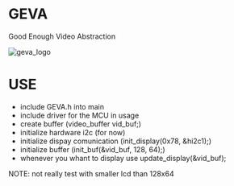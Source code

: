 # GEVA
 Good Enough Video Abstraction
 
 ![geva_logo](https://github.com/Kirseline/GEVA/assets/90918734/ad7a79de-167d-4351-8dcd-b5615041f18a)


# USE
* include GEVA.h into main
* include driver for the MCU in usage
* create buffer (video_buffer vid_buf;)
* initialize hardware i2c (for now)
* initialize dispay comunication (init_display(0x78, &hi2c1);)
* initialize buffer (init_buf(&vid_buf, 128, 64);)
* whenever you whant to display use update_display(&vid_buf);



NOTE: not really test with smaller lcd than 128x64
